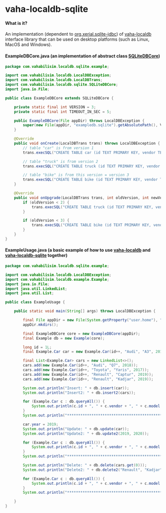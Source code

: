 # vaha-localdb-sqlite

#### What is it?
An implementation (dependent to [org.xerial.sqlite-jdbc](https://github.com/xerial/sqlite-jdbc)) of [vaha-localdb](https://github.com/vahithanoglu/vaha-localdb) interface library that can be used on desktop platforms (such as Linux, MacOS and Windows).

#### ExampleDBCore.java (an implementation of abstract class [SQLiteDBCore](./src/main/java/com/vahabilisim/localdb/sqlite/SQLiteDBCore.java))
```java
package com.vahabilisim.localdb.sqlite.example;

import com.vahabilisim.localdb.LocalDBException;
import com.vahabilisim.localdb.LocalDBTrans;
import com.vahabilisim.localdb.sqlite.SQLiteDBCore;
import java.io.File;

public class ExampleDBCore extends SQLiteDBCore {

    private static final int VERSION = 3;
    private static final int TIMEOUT_IN_SEC = 5;

    public ExampleDBCore(File appDir) throws LocalDBException {
        super(new File(appDir, "exampledb.sqlite").getAbsolutePath(), VERSION, TIMEOUT_IN_SEC);
    }

    @Override
    public void onCreate(LocalDBTrans trans) throws LocalDBException {
        // table "car" is from version 1
        trans.execSQL("CREATE TABLE car (id TEXT PRIMARY KEY, vendor TEXT, model TEXT, year TEXT)");

        // table "truck" is from version 2
        trans.execSQL("CREATE TABLE truck (id TEXT PRIMARY KEY, vendor TEXT, model TEXT, year TEXT)");

        // table "bike" is from this version = version 3
        trans.execSQL("CREATE TABLE bike (id TEXT PRIMARY KEY, vendor TEXT, model TEXT, year TEXT)");
    }

    @Override
    public void onUpgrade(LocalDBTrans trans, int oldVersion, int newVersion) throws LocalDBException {
        if (oldVersion < 2) {
            trans.execSQL("CREATE TABLE truck (id TEXT PRIMARY KEY, vendor TEXT, model TEXT, year TEXT)");
        }

        if (oldVersion < 3) {
            trans.execSQL("CREATE TABLE bike (id TEXT PRIMARY KEY, vendor TEXT, model TEXT, year TEXT)");
        }
    }
}
```

#### ExampleUsage.java (a basic example of how to use [vaha-localdb](https://github.com/vahithanoglu/vaha-localdb) and [vaha-localdb-sqlite](https://github.com/vahithanoglu/vaha-localdb-sqlite) together)
```java
package com.vahabilisim.localdb.sqlite.example;

import com.vahabilisim.localdb.LocalDBException;
import com.vahabilisim.localdb.example.Example;
import java.io.File;
import java.util.LinkedList;
import java.util.List;

public class ExampleUsage {

    public static void main(String[] args) throws LocalDBException {

        final File appDir = new File(System.getProperty("user.home"), "vaha-localdb-example-app");
        appDir.mkdirs();

        final ExampleDBCore core = new ExampleDBCore(appDir);
        final Example db = new Example(core);

        long id = 1L;
        final Example.Car car = new Example.Car(id++, "Audi", "A3", 2017);

        final List<Example.Car> cars = new LinkedList<>();
        cars.add(new Example.Car(id++, "Audi", "Q7", 2018));
        cars.add(new Example.Car(id++, "Toyota", "Yaris", 2017));
        cars.add(new Example.Car(id++, "Renault", "Captur", 2019));
        cars.add(new Example.Car(id++, "Renault", "Kadjar", 2019));

        System.out.println("Insert: " + db.insert(car));
        System.out.println("Insert2: " + db.insert2(cars));

        for (Example.Car c : db.queryAll()) {
            System.out.println(c.id + ", " + c.vendor + ", " + c.model + ", " + c.year);
        }
        System.out.println("*********************************************");

        car.year = 2019;
        System.out.println("Update: " + db.update(car));
        System.out.println("Update2: " + db.update2(2019, 2020));

        for (Example.Car c : db.queryAll()) {
            System.out.println(c.id + ", " + c.vendor + ", " + c.model + ", " + c.year);
        }
        System.out.println("*********************************************");

        System.out.println("Delete: " + db.delete(cars.get(0)));
        System.out.println("Delete2: " + db.delete2("Renault", "Kadjar"));

        for (Example.Car c : db.queryAll()) {
            System.out.println(c.id + ", " + c.vendor + ", " + c.model + ", " + c.year);
        }
        System.out.println("*********************************************");

    }
}
```
